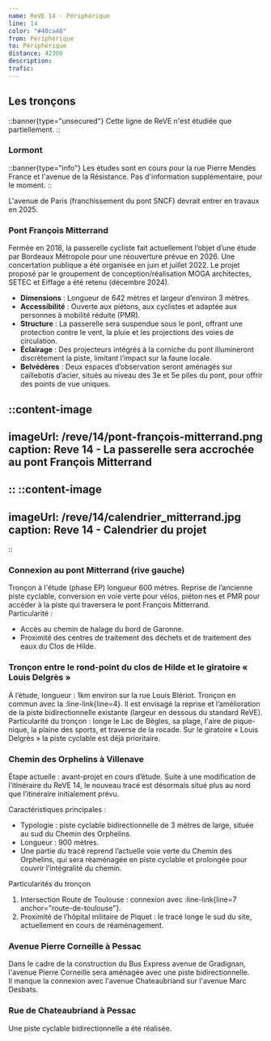 ```yaml
---
name: ReVE 14 - Périphérique
line: 14
color: "#40ca46"
from: Périphérique
to: Périphérique
distance: 42300
description: 
trafic: 
---
```


## Les tronçons

::banner{type="unsecured"}
Cette ligne de ReVE n'est étudiée que partiellement.
::

### Lormont
::banner{type="info"}
Les études sont en cours pour la rue Pierre Mendès France et l'avenue de la Résistance. Pas d'information supplémentaire, pour le moment.
::

L'avenue de Paris (franchissement du pont SNCF) devrait entrer en travaux en 2025.

### Pont François Mitterrand
Fermée en 2018, la passerelle cycliste fait actuellement l’objet d’une étude par Bordeaux Métropole pour une réouverture prévue en 2026. Une concertation publique a été organisée en juin et juillet 2022.
Le projet proposé par le groupement de conception/réalisation MOGA architectes, SETEC et Eiffage a été retenu (décembre 2024).
- **Dimensions** : Longueur de 642 mètres et largeur d’environ 3 mètres.
- **Accessibilité** : Ouverte aux piétons, aux cyclistes et adaptée aux personnes à mobilité réduite (PMR).
- **Structure** : La passerelle sera suspendue sous le pont, offrant une protection contre le vent, la pluie et les projections des voies de circulation.
- **Éclairage** : Des projecteurs intégrés à la corniche du pont illumineront discrètement la piste, limitant l’impact sur la faune locale.
- **Belvédères** : Deux espaces d’observation seront aménagés sur caillebotis d’acier, situés au niveau des 3e et 5e piles du pont, pour offrir des points de vue uniques.

::content-image
---
imageUrl: /reve/14/pont-françois-mitterrand.png
caption: Reve 14 - La passerelle sera accrochée au pont François Mitterrand
---
::
::content-image
---
imageUrl: /reve/14/calendrier_mitterrand.jpg
caption: Reve 14 - Calendrier du projet
---
::

### Connexion au pont Mitterrand (rive gauche)
Tronçon à l'étude (phase EP) longueur 600 mètres.
Reprise de l’ancienne piste cyclable, conversion en voie verte pour vélos, piéton·nes et PMR pour accéder à la piste qui traversera le pont François Mitterrand.  
Particularité :  
- Accès au chemin de halage du bord de Garonne.  
- Proximité des centres de traitement des déchets et de traitement des eaux du Clos de Hilde.  

### Tronçon entre le rond-point du clos de Hilde et le giratoire « Louis Delgrès »
À l’étude, longueur : 1km environ sur la rue Louis Blériot.
Tronçon en commun avec la :line-link{line=4}.
Il est envisagé la reprise et l’amélioration de la piste bidirectionnelle existante (largeur en dessous du standard ReVE).  
Particularité du tronçon : longe le Lac de Bègles, sa plage, l'aire de pique-nique, la plaine des sports, et traverse de la rocade.
Sur le giratoire « Louis Delgrès » la piste cyclable est déjà prioritaire.


### Chemin des Orphelins à Villenave
Étape actuelle : avant-projet en cours d’étude.
Suite à une modification de l’itinéraire du ReVE 14, le nouveau tracé est désormais situé plus au nord que l’itinéraire initialement prévu.

Caractéristiques principales :
- Typologie : piste cyclable bidirectionnelle de 3 mètres de large, située au sud du Chemin des Orphelins.
- Longueur : 900 mètres.
- Une partie du tracé reprend l’actuelle voie verte du Chemin des Orphelins, qui sera réaménagée en piste cyclable et prolongée pour couvrir l’intégralité du chemin.

Particularités du tronçon
1. Intersection Route de Toulouse : connexion avec :line-link{line=7 anchor="route-de-toulouse"}.
2. Proximité de l’hôpital militaire de Piquet : le tracé longe le sud du site, actuellement en cours de réaménagement.

### Avenue Pierre Corneille à Pessac
Dans le cadre de la construction du Bus Express avenue de Gradignan, l'avenue Pierre Corneille sera aménagée avec une piste bidirectionnelle.  
Il manque la connexion avec l'avenue Chateaubriand sur l'avenue Marc Desbats.

### Rue de Chateaubriand à Pessac
Une piste cyclable bidirectionnelle a été réalisée.  
